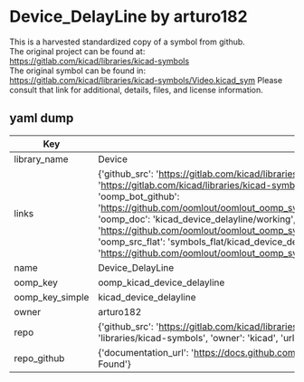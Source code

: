 # Device_DelayLine by arturo182  
This is a harvested standardized copy of a symbol from github.  
The original project can be found at:  
https://gitlab.com/kicad/libraries/kicad-symbols  
The original symbol can be found in:
https://gitlab.com/kicad/libraries/kicad-symbols/Video.kicad_sym
Please consult that link for additional, details, files, and license information.  
## yaml dump  
| Key | Value |  
| --- | --- |  
| library_name | Device |  
| links | {'github_src': 'https://gitlab.com/kicad/libraries/kicad-symbols/Video.kicad_sym', 'github_src_repo': 'https://gitlab.com/kicad/libraries/kicad-symbols', 'oomp_bot': 'kicad_device_delayline/working', 'oomp_bot_github': 'https://github.com/oomlout/oomlout_oomp_symbol_bot/tree/main/kicad_device_delayline/working', 'oomp_doc': 'kicad_device_delayline/working', 'oomp_doc_github': 'https://github.com/oomlout/oomlout_oomp_symbol_doc/tree/main/kicad_device_delayline/working', 'oomp_src_flat': 'symbols_flat/kicad_device_delayline/working', 'oomp_src_flat_github': 'https://github.com/oomlout/oomlout_oomp_symbol_src/tree/main/kicad_device_delayline/working'} |  
| name | Device_DelayLine |  
| oomp_key | oomp_kicad_device_delayline |  
| oomp_key_simple | kicad_device_delayline |  
| owner | arturo182 |  
| repo | {'github_src': 'https://gitlab.com/kicad/libraries/kicad-symbols/Video.kicad_sym', 'name': 'libraries/kicad-symbols', 'owner': 'kicad', 'url': 'https://gitlab.com/kicad/libraries/kicad-symbols'} |  
| repo_github | {'documentation_url': 'https://docs.github.com/rest/repos/repos#get-a-repository', 'message': 'Not Found'} |  

